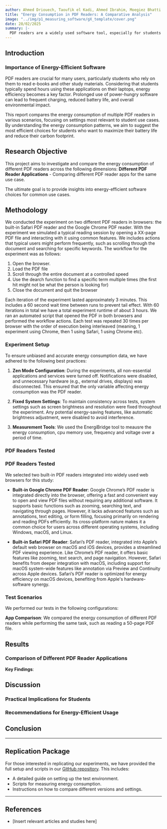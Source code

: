 ```yaml
---
author: Ahmed Driouech, Taoufik el Kadi, Ahmed Ibrahim, Moegiez Bhatti
title: "Energy Consumption in PDF Readers: A Comparative Analysis"
image: "../img/p1_measuring_software/gX_template/cover.png"
date: 28/02/2025
summary: |-
  PDF readers are a widely used software tool, especially for students who spend considerable time reading e-books and study materials. This project explores the energy consumption of different PDF readers in various scenarios to provide insights into energy-efficient software choices. Our findings aim to help students and other users extend battery life, minimize environmental impact, and enhance user experience through informed software selection.
---
```


## Introduction

### Importance of Energy-Efficient Software

PDF readers are crucial for many users, particularly students who rely on them to read e-books and other study materials. Considering that students typically spend hours using these applications on their laptops, energy efficiency becomes a key factor. Prolonged use of power-hungry software can lead to frequent charging, reduced battery life, and overall environmental impact.

This report compares the energy consumption of multiple PDF readers in various scenarios, focusing on settings most relevant to student use cases. By understanding the energy consumption patterns, we aim to suggest the most efficient choices for students who want to maximize their battery life and reduce their carbon footprint.

## Research Objective

This project aims to investigate and compare the energy consumption of different PDF readers across the following dimensions:
**Different PDF Reader Applications** - Comparing different PDF reader apps for the same use case.

The ultimate goal is to provide insights into energy-efficient software choices for common use cases.

## Methodology

We conducted the experiment on two different PDF readers in browsers: the built-in Safari PDF reader and the Google Chrome PDF reader. With the experiment we simulated a typical reading session by opening a XX-page PDF file and interacting with it using common features. We includes actions that typical users might perform frequently, such as scrolling through the document and searching for specific keywords. The workflow for the experiment was as follows:

1. Open the browser.
2. Load the PDF file
3. Scroll through the entire document at a controlled speed
4. Use the dearch function to find a specific term multiple times (the first hit might not be what the person is looking for)
5. Close the document and quit the browser

Each iteration of the experiment lasted approximately 3 minutes. This includes a 60 second wait time between runs to prevent tail effect. With 60 iterations in total we have a total experiment runtime of about 3 hours.
We ran an automated script that opened the PDF in both browsers and performed the workflow actions. Each test was repeated 30 times per browser with the order of execution being interleaved (meaning, 1 experiment using Chrome, then 1 using Safari, 1 using Chrome etc).
### Experiment Setup

To ensure unbiased and accurate energy consumption data, we have adhered to the following best practices:

1. **Zen Mode Configuration**: During the experiments, all non-essential applications and services were turned off. Notifications were disabled, and unnecessary hardware (e.g., external drives, displays) was disconnected. This ensured that the only variable affecting energy consumption was the PDF reader.
   
2. **Fixed System Settings**: To maintain consistency across tests, system settings such as screen brightness and resolution were fixed throughout the experiment. Any potential energy-saving features, like automatic brightness adjustment, were disabled to avoid interference.

3. **Measurement Tools**: We used the EnergiBridge tool to meausre the energy consumption, cpu memory use, frequency and voltage over a period of time.

### PDF Readers Tested

### PDF Readers Tested

We selected two built-in PDF readers integrated into widely used web browsers for this study:

- **Built-in Google Chrome PDF Reader**: Google Chrome’s PDF reader is integrated directly into the browser, offering a fast and convenient way to open and view PDF files without requiring any additional software. It supports basic functions such as zooming, searching text, and navigating through pages. However, it lacks advanced features such as annotations, text editing, or form filling, focusing primarily on rendering and reading PDFs efficiently. Its cross-platform nature makes it a common choice for users across different operating systems, including Windows, macOS, and Linux.

- **Built-in Safari PDF Reader**: Safari’s PDF reader, integrated into Apple’s default web browser on macOS and iOS devices, provides a streamlined PDF viewing experience. Like Chrome’s PDF reader, it offers basic features like zooming, text search, and page navigation. However, Safari benefits from deeper integration with macOS, including support for macOS system-wide features like annotation via Preview and Continuity across Apple devices. Safari’s PDF reader is optimized for energy efficiency on macOS devices, benefiting from Apple's hardware-software synergy.


### Test Scenarios

We performed our tests in the following configurations:
   
**App Comparison**: We compared the energy consumption of different PDF readers while performing the same task, such as reading a 50-page PDF file.

## Results

### Comparison of Different PDF Reader Applications

**Key Findings**:

## Discussion

### Practical Implications for Students



### Recommendations for Energy-Efficient Usage



## Conclusion



---

## Replication Package

For those interested in replicating our experiments, we have provided the full setup and scripts in our [GitHub repository](link). This includes:
- A detailed guide on setting up the test environment.
- Scripts for measuring energy consumption.
- Instructions on how to compare different versions and settings.

---

## References

- [Insert relevant articles and studies here]
